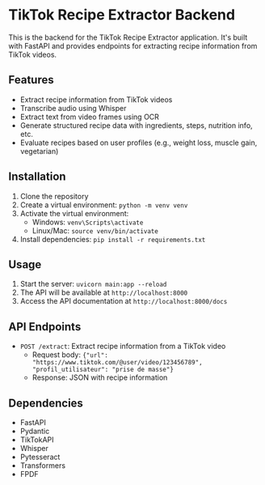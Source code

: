 # TikTok Recipe Extractor Backend

This is the backend for the TikTok Recipe Extractor application. It's built with FastAPI and provides endpoints for extracting recipe information from TikTok videos.

## Features

- Extract recipe information from TikTok videos
- Transcribe audio using Whisper
- Extract text from video frames using OCR
- Generate structured recipe data with ingredients, steps, nutrition info, etc.
- Evaluate recipes based on user profiles (e.g., weight loss, muscle gain, vegetarian)

## Installation

1. Clone the repository
2. Create a virtual environment: `python -m venv venv`
3. Activate the virtual environment:
   - Windows: `venv\Scripts\activate`
   - Linux/Mac: `source venv/bin/activate`
4. Install dependencies: `pip install -r requirements.txt`

## Usage

1. Start the server: `uvicorn main:app --reload`
2. The API will be available at `http://localhost:8000`
3. Access the API documentation at `http://localhost:8000/docs`

## API Endpoints

- `POST /extract`: Extract recipe information from a TikTok video
  - Request body: `{"url": "https://www.tiktok.com/@user/video/123456789", "profil_utilisateur": "prise de masse"}`
  - Response: JSON with recipe information

## Dependencies

- FastAPI
- Pydantic
- TikTokAPI
- Whisper
- Pytesseract
- Transformers
- FPDF